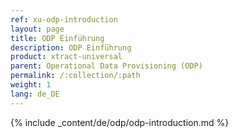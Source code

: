 ```yaml
---
ref: xu-odp-introduction
layout: page
title: ODP Einführung
description: ODP Einführung
product: xtract-universal
parent: Operational Data Provisioning (ODP)
permalink: /:collection/:path
weight: 1
lang: de_DE
---
```

{% include _content/de/odp/odp-introduction.md %}
